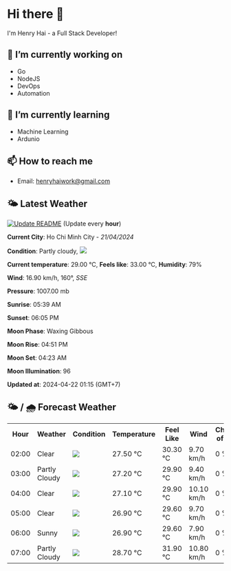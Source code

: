 # Hi there 👋

I'm Henry Hai - a Full Stack Developer!

## 🔭 I’m currently working on

- Go
- NodeJS
- DevOps
- Automation

## 🌱 I’m currently learning

- Machine Learning
- Ardunio

## 📫 How to reach me

- Email: <henryhaiwork@gmail.com>

## 🌤️ Latest Weather
[![Update README](https://github.com/henry0hai/henry0hai/actions/workflows/udpateReadme.yml/badge.svg)](https://github.com/henry0hai/henry0hai/actions/workflows/udpateReadme.yml)
(Update every **hour**)
<!-- CURRENT_WEATHER:START -->
**Current City**: Ho Chi Minh City - *21/04/2024*

**Condition**: Partly cloudy, <img src="https://cdn.weatherapi.com/weather/64x64/night/116.png"/>

**Current temperature**: 29.00 °C, **Feels like**: 33.00 °C, **Humidity**: 79%

**Wind**: 16.90 km/h, 160°, *SSE*

**Pressure**: 1007.00 mb

**Sunrise**: 05:39 AM

**Sunset**: 06:05 PM

**Moon Phase**: Waxing Gibbous

**Moon Rise**: 04:51 PM

**Moon Set**: 04:23 AM

**Moon Illumination**: 96

**Updated at**: 2024-04-22 01:15 (GMT+7)<!-- CURRENT_WEATHER:END -->

## 🌤️ / 🌧️ Forecast Weather
<!-- FORECAST_WEATHER:START -->
<table>
		<tr>
			<th>Hour</th>
			<th>Weather</th>
			<th>Condition</th>
			<th>Temperature</th>
			<th>Feel Like</th>
			<th>Wind</th>
			<th>Chance of Rain</th>
		</tr>
				<tr>
					<td>02:00</td>
					<td>Clear </td>
					<td><img src='https://cdn.weatherapi.com/weather/64x64/night/113.png'/></td>
					<td>27.50 °C</td>
					<td>30.30 °C</td>
					<td>9.70 km/h</td>
					<td>0 %</td>
				</tr>
				<tr>
					<td>03:00</td>
					<td>Partly Cloudy </td>
					<td><img src='https://cdn.weatherapi.com/weather/64x64/night/116.png'/></td>
					<td>27.20 °C</td>
					<td>29.90 °C</td>
					<td>9.40 km/h</td>
					<td>0 %</td>
				</tr>
				<tr>
					<td>04:00</td>
					<td>Clear </td>
					<td><img src='https://cdn.weatherapi.com/weather/64x64/night/113.png'/></td>
					<td>27.10 °C</td>
					<td>29.90 °C</td>
					<td>10.10 km/h</td>
					<td>0 %</td>
				</tr>
				<tr>
					<td>05:00</td>
					<td>Clear </td>
					<td><img src='https://cdn.weatherapi.com/weather/64x64/night/113.png'/></td>
					<td>26.90 °C</td>
					<td>29.60 °C</td>
					<td>9.70 km/h</td>
					<td>0 %</td>
				</tr>
				<tr>
					<td>06:00</td>
					<td>Sunny</td>
					<td><img src='https://cdn.weatherapi.com/weather/64x64/day/113.png'/></td>
					<td>26.90 °C</td>
					<td>29.60 °C</td>
					<td>7.90 km/h</td>
					<td>0 %</td>
				</tr>
				<tr>
					<td>07:00</td>
					<td>Partly Cloudy </td>
					<td><img src='https://cdn.weatherapi.com/weather/64x64/day/116.png'/></td>
					<td>28.70 °C</td>
					<td>31.90 °C</td>
					<td>10.80 km/h</td>
					<td>0 %</td>
				</tr>
</table>
<!-- FORECAST_WEATHER:END -->
